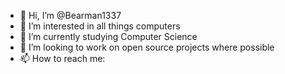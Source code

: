 - 👋 Hi, I’m @Bearman1337
- 👀 I’m interested in all things computers
- 🌱 I’m currently studying Computer Science
- 💞️ I’m looking to work on open source projects where possible
- 📫 How to reach me: 

<!---
Bearman1337/Bearman1337 is a ✨ special ✨ repository because its `README.md` (this file) appears on your GitHub profile.
You can click the Preview link to take a look at your changes.
--->
